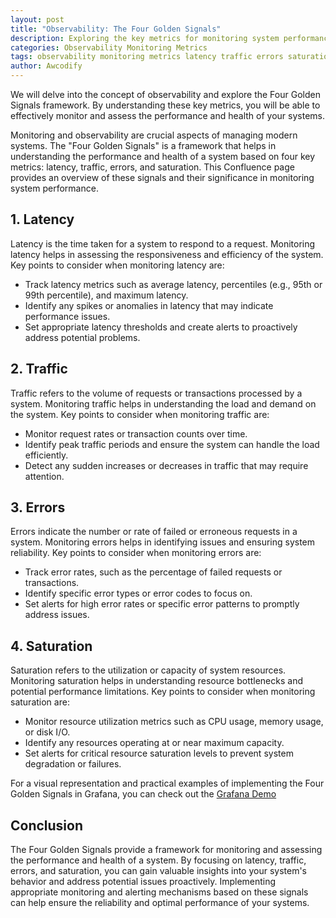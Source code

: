 ```yaml
---
layout: post
title: "Observability: The Four Golden Signals"
description: Exploring the key metrics for monitoring system performance and health.
categories: Observability Monitoring Metrics
tags: observability monitoring metrics latency traffic errors saturation
author: Awcodify
---
```

We will delve into the concept of observability and explore the Four Golden Signals framework. By understanding these key metrics, you will be able to effectively monitor and assess the performance and health of your systems.
<!--more-->

Monitoring and observability are crucial aspects of managing modern systems. The "Four Golden Signals" is a framework that helps in understanding the performance and health of a system based on four key metrics: latency, traffic, errors, and saturation. This Confluence page provides an overview of these signals and their significance in monitoring system performance.

## 1. Latency
Latency is the time taken for a system to respond to a request. Monitoring latency helps in assessing the responsiveness and efficiency of the system. Key points to consider when monitoring latency are:
* Track latency metrics such as average latency, percentiles (e.g., 95th or 99th percentile), and maximum latency.
* Identify any spikes or anomalies in latency that may indicate performance issues.
* Set appropriate latency thresholds and create alerts to proactively address potential problems.

## 2. Traffic
Traffic refers to the volume of requests or transactions processed by a system. Monitoring traffic helps in understanding the load and demand on the system. Key points to consider when monitoring traffic are:
* Monitor request rates or transaction counts over time.
* Identify peak traffic periods and ensure the system can handle the load efficiently.
* Detect any sudden increases or decreases in traffic that may require attention.

## 3. Errors
Errors indicate the number or rate of failed or erroneous requests in a system. Monitoring errors helps in identifying issues and ensuring system reliability. Key points to consider when monitoring errors are:
* Track error rates, such as the percentage of failed requests or transactions.
* Identify specific error types or error codes to focus on.
* Set alerts for high error rates or specific error patterns to promptly address issues.

## 4. Saturation
Saturation refers to the utilization or capacity of system resources. Monitoring saturation helps in understanding resource bottlenecks and potential performance limitations. Key points to consider when monitoring saturation are:
* Monitor resource utilization metrics such as CPU usage, memory usage, or disk I/O.
* Identify any resources operating at or near maximum capacity.
* Set alerts for critical resource saturation levels to prevent system degradation or failures.

For a visual representation and practical examples of implementing the Four Golden Signals in Grafana, you can check out the [Grafana Demo](https://play.grafana.org/d/000000109/the-four-golden-signals?orgId=1)

## Conclusion
The Four Golden Signals provide a framework for monitoring and assessing the performance and health of a system. By focusing on latency, traffic, errors, and saturation, you can gain valuable insights into your system's behavior and address potential issues proactively. Implementing appropriate monitoring and alerting mechanisms based on these signals can help ensure the reliability and optimal performance of your systems.